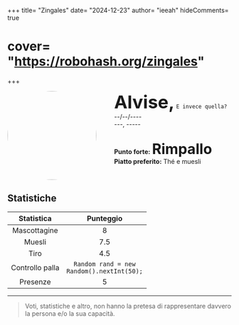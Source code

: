 +++
title= "Zingales"
date= "2024-12-23"
author= "ieeah"
hideComments= true
# cover= "https://robohash.org/zingales"
+++

<div class="player-header" style="display: flex;">
  <div class="player-avatar" style="margin-inline-end: 40px;">
    <img src="https://robohash.org/zingales" width="200px" height="200px" style="border-radius: 50%; aspect-ratio: 1; border: 15px solid #var(--accent); object-fit: contain; object-position: center;" />
  </div>
  <div class="player-info">
    <p class="player-name" style="margin-block: 0; font-size: 2.5rem; font-weight: bold; display: inline-block;" id="player-name">Alvise,</p>
    <code style="display: inline-block;">E invece quella?</code>
    <p class="player-age" style="margin-block: 0;">--/--/----</p>
    <p class="player-office" style="margin-block: 0;">---, -----</p>
    <div class="player-specials" style="margin-block: 1.75rem 0;">
      <p class="player-office" style="margin-block: 0;">
        <span style="font-weight: bold">Punto forte:</span>
        <span style="font-size: 2rem; font-weight: bolder">Rimpallo</span>
      </p>
      <p class="player-office" style="margin-block: 0;">
        <span style="font-weight: bold">Piatto preferito:</span>
        <span style="">Thé e muesli</span>
      </p>
    </div>
  </div>
</div>

## Statistiche

|   Statistica    |                      Punteggio                       |
|:---------------:|:----------------------------------------------------:|
|  Mascottagine   |                          8                           |
|     Muesli      |                         7.5                          |
|      Tiro       |                         4.5                          |
| Controllo palla | <code>Random rand = new Random().nextInt(50);</code> |
|    Presenze     |                          5                           |

---

> Voti, statistiche e altro, non hanno la pretesa di rappresentare davvero la persona e/o la sua capacità.
